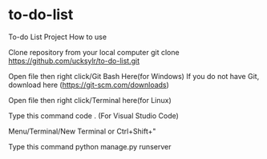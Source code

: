 # to-do-list
To-do List Project
How to use

Clone repository from your local computer
git clone https://github.com/ucksylr/to-do-list.git

Open file then right click/Git Bash Here(for Windows)
If you do not have Git, download here (https://git-scm.com/downloads)


Open file then right click/Terminal here(for Linux)

Type this command
code . (For Visual Studio Code)

Menu/Terminal/New Terminal or Ctrl+Shift+"

Type this command
python manage.py runserver

